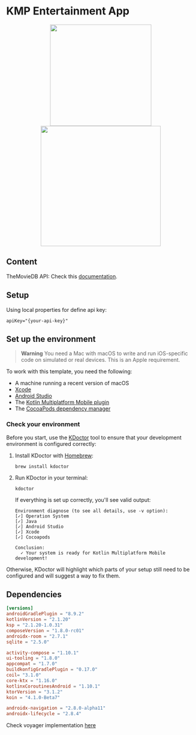 # KMP Entertainment App

[//]: # (Screenshot)
<p align="center">
  <img width="270" src="https://github.com/santimattius/kmp-entertainment-app/blob/feature/precompose-navigation/screenshots/kmp-android.png?raw=true"/>
  <img width="320" src="https://github.com/santimattius/kmp-entertainment-app/blob/feature/precompose-navigation/screenshots/kmp-ios.png?raw=true"/>
</p>

## Content

TheMovieDB API: Check this [documentation](https://www.themoviedb.org/documentation/api).

## Setup

Using local properties for define api key:

```properties
apiKey="{your-api-key}"
```

## Set up the environment

> **Warning**
> You need a Mac with macOS to write and run iOS-specific code on simulated or real devices.
> This is an Apple requirement.

To work with this template, you need the following:

* A machine running a recent version of macOS
* [Xcode](https://apps.apple.com/us/app/xcode/id497799835)
* [Android Studio](https://developer.android.com/studio)
* The [Kotlin Multiplatform Mobile plugin](https://plugins.jetbrains.com/plugin/14936-kotlin-multiplatform-mobile)
* The [CocoaPods dependency manager](https://kotlinlang.org/docs/native-cocoapods.html)

### Check your environment

Before you start, use the [KDoctor](https://github.com/Kotlin/kdoctor) tool to ensure that your development environment is configured correctly:

1. Install KDoctor with [Homebrew](https://brew.sh/):

    ```text
    brew install kdoctor
    ```

2. Run KDoctor in your terminal:

    ```text
    kdoctor
    ```

   If everything is set up correctly, you'll see valid output:

   ```text
   Environment diagnose (to see all details, use -v option):
   [✓] Operation System
   [✓] Java
   [✓] Android Studio
   [✓] Xcode
   [✓] Cocoapods
   
   Conclusion:
     ✓ Your system is ready for Kotlin Multiplatform Mobile development!
   ```

Otherwise, KDoctor will highlight which parts of your setup still need to be configured and will suggest a way to fix them.

## Dependencies
```toml
[versions]
androidGradlePlugin = "8.9.2"
kotlinVersion = "2.1.20"
ksp = "2.1.20-1.0.31"
composeVersion = "1.8.0-rc01"
androidx-room = "2.7.1"
sqlite = "2.5.0"

activity-compose = "1.10.1"
ui-tooling = "1.8.0"
appcompat = "1.7.0"
buildkonfigGradlePlugin = "0.17.0"
coil= "3.1.0"
core-ktx = "1.16.0"
kotlinxCoroutinesAndroid = "1.10.1"
ktorVersion = "3.1.2"
koin = "4.1.0-Beta7"

androidx-navigation = "2.8.0-alpha11"
androidx-lifecycle = "2.8.4"
```

Check voyager implementation [here](https://github.com/santimattius/kmp-entertainment-app/tree/feature/voyager)
